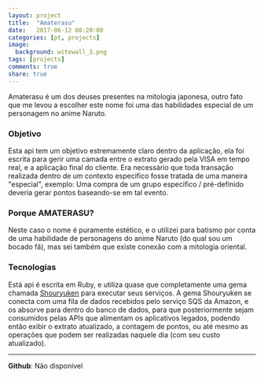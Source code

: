 ```yaml
---
layout: project
title:  "Amaterasu"
date:   2017-06-12 08:20:00
categories: [pt, projects]
image:
  background: witewall_3.png
tags: [projects]
comments: true
share: true
---
```


Amaterasu é um dos deuses presentes na mitologia japonesa, outro fato que me levou a escolher este nome foi uma das habilidades especial de um personagem no anime Naruto.


<h3>Objetivo</h3>
Esta api tem um objetivo estremamente claro dentro da aplicação, ela foi escrita para gerir uma camada entre o extrato gerado pela VISA em tempo real, e a aplicação final do cliente. Era necessário que toda transação realizada dentro de um contexto especifico fosse tratada de uma maneira "especial", exemplo: Uma compra de um grupo especifico / pré-definido deveria gerar pontos baseando-se em tal evento.


<br/>
<h3>Porque AMATERASU?</h3>
Neste caso o nome é puramente estético, e o utilizei para batismo por conta de uma habilidade de personagens do anime Naruto (do qual sou um bocado fã), mas sei também que existe conexão com a mitologia oriental.


<br/>
<h3>Tecnologias</h3>
Está api é escrita em Ruby, e utiliza quase que completamente uma gema chamada <u>Shouryuken</u> para executar seus serviços. A gema Shouryuken se conecta com uma fila de dados recebidos pelo serviço SQS da Amazon, e os absorve para dentro do banco de dados, para que posteriormente sejam consumidos pelas APIs que alimentam os aplicativos legados, podendo então exibir o extrato atualizado, a contagem de pontos, ou até mesmo as operações que podem ser realizadas naquele dia (com seu custo atualizado).


<br/>
<hr/>
<b>Github</b>: Não disponível<br/>